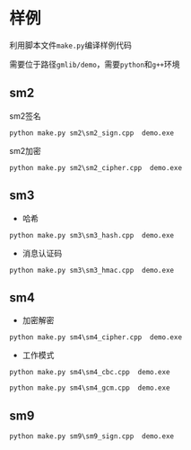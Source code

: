 # 样例

利用脚本文件`make.py`编译样例代码

需要位于路径`gmlib/demo`，需要`python`和`g++`环境

## sm2

sm2签名

```
python make.py sm2\sm2_sign.cpp  demo.exe
```

sm2加密

```
python make.py sm2\sm2_cipher.cpp  demo.exe
```

## sm3

* 哈希

```
python make.py sm3\sm3_hash.cpp  demo.exe
```

* 消息认证码

```
python make.py sm3\sm3_hmac.cpp  demo.exe
```

## sm4

* 加密解密

```
python make.py sm4\sm4_cipher.cpp  demo.exe
```

* 工作模式

```
python make.py sm4\sm4_cbc.cpp  demo.exe
```

```
python make.py sm4\sm4_gcm.cpp  demo.exe
```

## sm9

```
python make.py sm9\sm9_sign.cpp  demo.exe
```